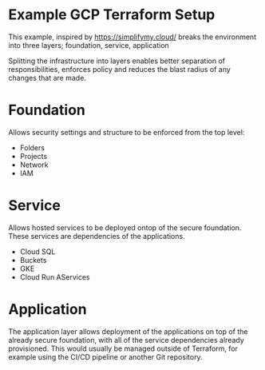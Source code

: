 # Example GCP Terraform Setup

This example, inspired by https://simplifymy.cloud/ breaks the environment into three layers; foundation, service, application

Splitting the infrastructure into layers enables better separation of responsibilities, enforces policy and reduces the blast radius of any changes that are made.

# Foundation

Allows security settings and structure to be enforced from the top level:

- Folders
- Projects
- Network
- IAM

# Service

Allows hosted services to be deployed ontop of the secure foundation. These services are dependencies of the applications.

- Cloud SQL
- Buckets
- GKE
- Cloud Run AServices

# Application

The application layer allows deployment of the applications on top of the already secure foundation, with all of the service dependencies already provisioned. This would usually be managed outside of Terraform, for example using the CI/CD pipeline or another Git repository.

